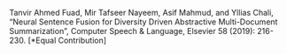 Tanvir Ahmed Fuad, Mir Tafseer Nayeem, Asif Mahmud, and Yllias Chali, “Neural Sentence Fusion for Diversity Driven Abstractive Multi-Document Summarization”, Computer Speech & Language, Elsevier 58 (2019): 216-230. [*Equal Contribution]
